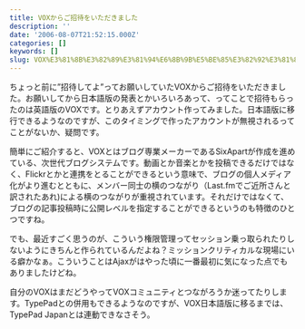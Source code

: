 ```yaml
---
title: VOXからご招待をいただきました
description: ''
date: '2006-08-07T21:52:15.000Z'
categories: []
keywords: []
slug: VOX%E3%81%8B%E3%82%89%E3%81%94%E6%8B%9B%E5%BE%85%E3%82%92%E3%81%84%E3%81%9F%E3%81%A0%E3%81%8D%E3%81%BE%E3%81%97%E3%81%9F
---
```

ちょっと前に”招待してよ”ってお願いしていたVOXからご招待をいただきました。お願いしてから日本語版の発表とかいろいろあって、ってことで招待もらったのは英語版のVOXです。とりあえずアカウント作ってみました。日本語版に移行できるようなのですが、このタイミングで作ったアカウントが無視されるってことがないか、疑問です。

簡単にご紹介すると、VOXとはブログ専業メーカーであるSixApartが作成を進めている、次世代ブログシステムです。動画とか音楽とかを投稿できるだけではなく、Flickrとかと連携をとることができるという意味で、ブログの個人メディア化がより進むとともに、メンバー同士の横のつながり（Last.fmでご近所さんと訳されたあれ)による横のつながりが重視されています。それだけではなくて、ブログの記事投稿時に公開レベルを指定することができるというのも特徴のひとつですね。

でも、最近すごく思うのが、こういう権限管理ってセッション乗っ取られたりしないようにきちんと作られているんだよね？ミッションクリティカルな現場にいる癖かなぁ。こういうことはAjaxがはやった頃に一番最初に気になった点でもありましたけどね。

自分のVOXはまだどうやってVOXコミュニティとつながろうか迷ってたりします。TypePadとの併用もできるようなのですが、VOX日本語版に移るまでは、TypePad Japanとは連動できなさそう。